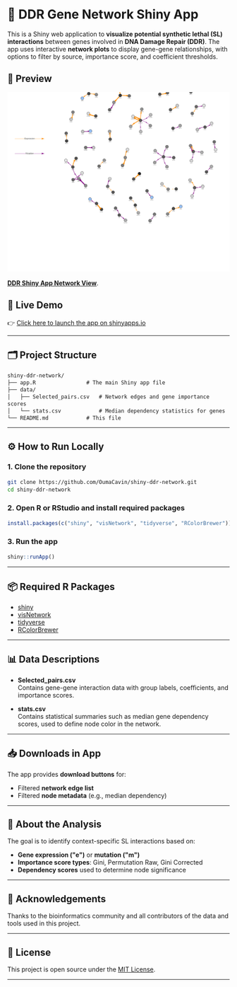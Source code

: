 
# 🧬 DDR Gene Network Shiny App

This is a Shiny web application to **visualize potential synthetic lethal (SL) interactions** between genes involved in **DNA Damage Repair (DDR)**. The app uses interactive **network plots** to display gene-gene relationships, with options to filter by source, importance score, and coefficient thresholds.

## 📸 Preview

<img src="resources/network.png" alt="DDR Shiny App Network View" width="800"/>


**[DDR Shiny App Network View](https://github.com/OumaCavin/shiny-ddr-network/blob/main/resources/network.png)**.


## 🔗 Live Demo

👉 [Click here to launch the app on shinyapps.io](https://OumaCavin.shinyapps.io/shiny-ddr-network/)  


---

## 🗂️ Project Structure

```
shiny-ddr-network/
├── app.R                # The main Shiny app file
├── data/
│   ├── Selected_pairs.csv   # Network edges and gene importance scores
│   └── stats.csv            # Median dependency statistics for genes
└── README.md            # This file
```

---

## ⚙️ How to Run Locally

### 1. Clone the repository

```bash
git clone https://github.com/OumaCavin/shiny-ddr-network.git
cd shiny-ddr-network
```

### 2. Open R or RStudio and install required packages

```r
install.packages(c("shiny", "visNetwork", "tidyverse", "RColorBrewer"))
```

### 3. Run the app

```r
shiny::runApp()
```

---

## 📦 Required R Packages

- [shiny](https://cran.r-project.org/package=shiny)
- [visNetwork](https://cran.r-project.org/package=visNetwork)
- [tidyverse](https://www.tidyverse.org/)
- [RColorBrewer](https://cran.r-project.org/package=RColorBrewer)

---

## 📊 Data Descriptions

- **Selected_pairs.csv**  
  Contains gene-gene interaction data with group labels, coefficients, and importance scores.

- **stats.csv**  
  Contains statistical summaries such as median gene dependency scores, used to define node color in the network.

---

## 📥 Downloads in App

The app provides **download buttons** for:
- Filtered **network edge list**
- Filtered **node metadata** (e.g., median dependency)

---

## 🧬 About the Analysis

The goal is to identify context-specific SL interactions based on:
- **Gene expression ("e")** or **mutation ("m")**
- **Importance score types**: Gini, Permutation Raw, Gini Corrected
- **Dependency scores** used to determine node significance

---

## 🙌 Acknowledgements

Thanks to the bioinformatics community and all contributors of the data and tools used in this project.

---

## 📄 License

This project is open source under the [MIT License](LICENSE).

---
